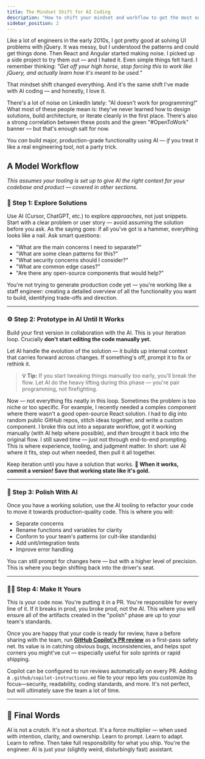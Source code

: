 ```yaml
---
title: The Mindset Shift for AI Coding
description: "How to shift your mindset and workflow to get the most out of AI coding tools, with practical steps for engineers embracing AI-driven development."
sidebar_position: 2
---
```


Like a lot of engineers in the early 2010s, I got pretty good at solving UI problems with jQuery. It was messy, but I understood the patterns and could get things done. Then React and Angular started making noise. I picked up a side project to try them out — and I hated it. Even simple things felt hard. I remember thinking: *"Get off your high horse, stop forcing this to work like jQuery, and actually learn how it's meant to be used."*

That mindset shift changed everything. And it's the same shift I've made with AI coding — and honestly, I love it.

There's a lot of noise on LinkedIn lately: "AI doesn't work for programming!" What most of these people mean is: they've never learned how to design solutions, build architecture, or iterate cleanly in the first place. There's also a strong correlation between these posts and the green "#OpenToWork" banner — but that's enough salt for now.

You *can* build major, production-grade functionality using AI — *if* you treat it like a real engineering tool, not a party trick.

## A Model Workflow

_This assumes your tooling is set up to give AI the right context for your codebase and product — covered in other sections._

### 🧭 Step 1: Explore Solutions

Use AI (Cursor, ChatGPT, etc.) to explore *approaches*, not just snippets. Start with a clear problem or user story — avoid assuming the solution before you ask. As the saying goes: if all you've got is a hammer, everything looks like a nail. Ask smart questions:

- "What are the main concerns I need to separate?"
- "What are some clean patterns for this?"
- "What security concerns should I consider?"
- "What are common edge cases?"
- "Are there any open-source components that would help?"

You're not trying to generate production code yet — you're working like a staff engineer: creating a detailed overview of all the functionality you want to build, identifying trade-offs and direction.

---

### ⚙️ Step 2: Prototype in AI Until It Works

Build your first version in collaboration with the AI. This is your iteration loop. Crucially **don't start editing the code manually yet.**

Let AI handle the evolution of the solution — it builds up internal context that carries forward across changes. If something's off, prompt it to fix or rethink it.

> **💡 Tip:** If you start tweaking things manually too early, you'll break the flow. Let AI do the heavy lifting during this phase — you're pair programming, not firefighting.

Now — not everything fits neatly in this loop. Sometimes the problem is too niche or too specific. For example, I recently needed a complex component where there wasn't a good open-source React solution. I had to dig into random public GitHub repos, stitch ideas together, and write a custom component. I broke this out into a separate workflow, got it working manually (with AI help where possible), and *then* brought it back into the original flow. I still saved time — just not through end-to-end prompting. This is where experience, tooling, and judgment matter. In short: use AI where it fits, step out when needed, then pull it all together.

Keep iteration until you have a solution that works. **🚨 When it works, commit a version! Save that working state like it's gold.**

---

### 🧽 Step 3: Polish With AI

Once you have a working solution, use the AI tooling to refactor your code to move it towards production-quality code. This is where you will:

- Separate concerns
- Rename functions and variables for clarity
- Conform to your team's patterns (or cult-like standards)
- Add unit/integration tests
- Improve error handling

You can still prompt for changes here — but with a higher level of precision. This is where you begin shifting back into the driver's seat.

---

### 🙋‍♂️ Step 4: Make It Yours

This is your code now. You're putting it in a PR. You're responsible for every line of it. If it breaks in prod, you broke prod, not the AI. This where you will ensure all of the artifacts created in the "polish" phase are up to your team's standards.

Once you are happy that your code is ready for review, have a before sharing with the team, run [**GitHub Copilot's PR review**](./ai-driven-code-review.md) as a first-pass safety net. Its value is in catching obvious bugs, inconsistencies, and helps spot corners you might've cut — especially useful for solo sprints or rapid shipping.

Copilot can be configured to run reviews automatically on every PR. Adding a `.github/copilot-instructions.md` file to your repo lets you customize its focus—security, readability, coding standards, and more. It's not perfect, but will ultimately save the team a lot of time.

---

## 🎯 Final Words

AI is not a crutch. It's not a shortcut. It's a force multiplier — when used with intention, clarity, and ownership. Learn to prompt. Learn to adapt. Learn to refine. Then take full responsibility for what you ship. You're the engineer. AI is just your (slightly weird, disturbingly fast) assistant.
